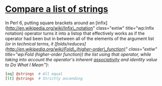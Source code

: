 [1]: http://rosettacode.org/wiki/Compare_a_list_of_strings

# [Compare a list of strings][1]

In Perl 6, putting square brackets around an [infix](http://en.wikipedia.org/wiki/Infix\_notation" class="extiw" title="wp:Infix notation) operator turns it into a listop that effectively works as if the operator had been but in between all of the elements of the argument list _(or in technical terms, it [folds/reduces](http://en.wikipedia.org/wiki/Fold\_(higher-order\_function)" class="extiw" title="wp:Fold (higher-order function)) the list using that operator, while taking into account the operator's inherent [associativity](http://perlcabal.org/syn/S03.html#line\_62) and identity value to Do What I Mean&#8482;)_:

```perl
[eq] @strings  # All equal
[lt] @strings  # Strictly ascending
```